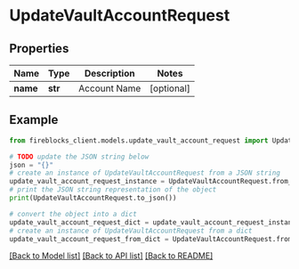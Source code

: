 # UpdateVaultAccountRequest


## Properties

Name | Type | Description | Notes
------------ | ------------- | ------------- | -------------
**name** | **str** | Account Name | [optional] 

## Example

```python
from fireblocks_client.models.update_vault_account_request import UpdateVaultAccountRequest

# TODO update the JSON string below
json = "{}"
# create an instance of UpdateVaultAccountRequest from a JSON string
update_vault_account_request_instance = UpdateVaultAccountRequest.from_json(json)
# print the JSON string representation of the object
print(UpdateVaultAccountRequest.to_json())

# convert the object into a dict
update_vault_account_request_dict = update_vault_account_request_instance.to_dict()
# create an instance of UpdateVaultAccountRequest from a dict
update_vault_account_request_from_dict = UpdateVaultAccountRequest.from_dict(update_vault_account_request_dict)
```
[[Back to Model list]](../README.md#documentation-for-models) [[Back to API list]](../README.md#documentation-for-api-endpoints) [[Back to README]](../README.md)


